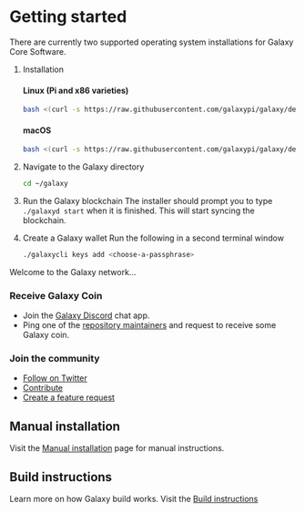 # Getting started

There are currently two supported operating system installations for Galaxy
Core Software.

1. Installation
   #### Linux (Pi and x86 varieties)
   ```bash
   bash <(curl -s https://raw.githubusercontent.com/galaxypi/galaxy/develop/install.sh)
   ```
   #### macOS
   ```bash
   bash <(curl -s https://raw.githubusercontent.com/galaxypi/galaxy/develop/install-mac.sh)
   ```

2. Navigate to the Galaxy directory

   ```bash
   cd ~/galaxy
   ```

3. Run the Galaxy blockchain
   The installer should prompt you to type `./galaxyd start` when it is
   finished. This will start syncing the blockchain.

4. Create a Galaxy wallet
   Run the following in a second terminal window
   ```bash
   ./galaxycli keys add <choose-a-passphrase>
   ```

Welcome to the Galaxy network...

### Receive Galaxy Coin

- Join the [Galaxy Discord](https://discord.gg/36K9nan) chat app.
- Ping one of the [repository maintainers](https://github.com/galaxypi/galaxy#repository-maintainers) and request to receive some Galaxy coin.

### Join the community
- [Follow on Twitter](https://twitter.com/GalaxyPiLab)
- [Contribute](/docs/CONTRIBUTING.md)
- [Create a feature request](https://github.com/galaxypi/galaxy#feature-requests)

## Manual installation

Visit the [Manual installation](/docs/manual-install.md) page for manual instructions.

## Build instructions

Learn more on how Galaxy build works. Visit the [Build instructions](/docs/build-instructions.md)
